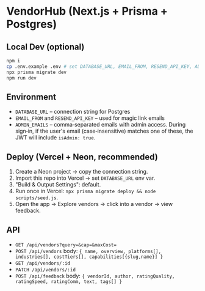 # VendorHub (Next.js + Prisma + Postgres)

## Local Dev (optional)
```bash
npm i
cp .env.example .env # set DATABASE_URL, EMAIL_FROM, RESEND_API_KEY, ADMIN_EMAILS
npx prisma migrate dev
npm run dev
```

## Environment

- `DATABASE_URL` – connection string for Postgres
- `EMAIL_FROM` and `RESEND_API_KEY` – used for magic link emails
- `ADMIN_EMAILS` – comma‑separated emails with admin access. During sign‑in, if the user's email (case‑insensitive) matches one of these, the JWT will include `isAdmin: true`.

## Deploy (Vercel + Neon, recommended)

1. Create a Neon project → copy the connection string.
2. Import this repo into Vercel → set `DATABASE_URL` env var.
3. "Build & Output Settings": default.
4. Run once in Vercel: `npx prisma migrate deploy && node scripts/seed.js`.
5. Open the app → Explore vendors → click into a vendor → view feedback.

## API
- `GET /api/vendors?query=&cap=&maxCost=`
- `POST /api/vendors` body: `{ name, overview, platforms[], industries[], costTiers[], capabilities[{slug,name}] }`
- `GET /api/vendors/:id`
- `PATCH /api/vendors/:id`
- `POST /api/feedback` body: `{ vendorId, author, ratingQuality, ratingSpeed, ratingComm, text, tags[] }`
